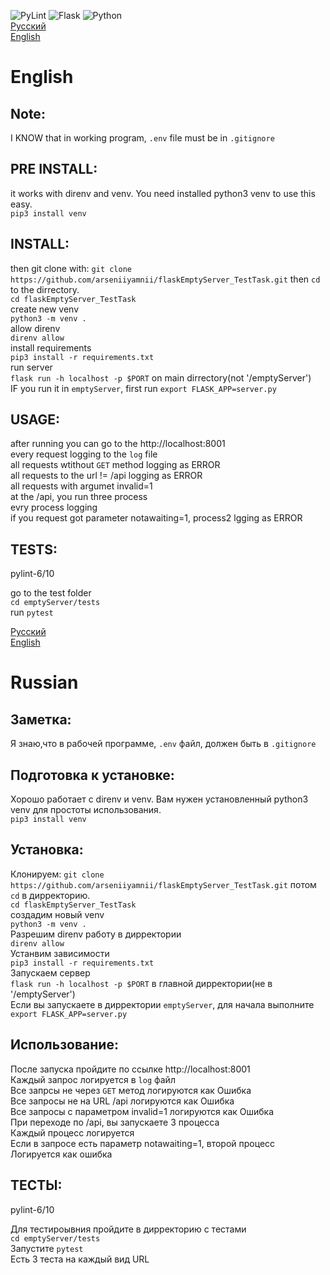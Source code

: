 ![PyLint](https://img.shields.io/badge/PyLint-7.5-green)
![Flask](https://img.shields.io/badge/flask-1.1.2-blue)
![Python](https://img.shields.io/badge/Python-3.6.9-green)  
[Русский](#russian)  
[English](#english)  
  
# English
  
## Note:  
I KNOW that in working program, `.env` file must be in `.gitignore`  
  
  
## PRE INSTALL:  
it works with direnv and venv. You need installed python3 venv to use this easy.  
`pip3 install venv`  
  
  
## INSTALL:
then git clone with:
`git clone https://github.com/arseniiyamnii/flaskEmptyServer_TestTask.git`
then `cd` to the dirrectory.  
`cd flaskEmptyServer_TestTask`  
create new venv  
`python3 -m venv .`  
allow direnv  
`direnv allow`  
install requirements  
`pip3 install -r requirements.txt`  
run server  
`flask run -h localhost -p $PORT` on main dirrectory(not '/emptyServer')  
IF you run it in `emptyServer`, first run `export FLASK_APP=server.py`  
  
  
## USAGE:  
after running you can go to the http://localhost:8001  
every request logging to the `log` file  
all requests wtithout `GET` method logging as ERROR  
all requests to the url != /api logging as ERROR  
all requests with argumet invalid=1  
at the /api, you run three process  
evry process logging  
if you request got parameter notawaiting=1, process2 lgging as ERROR  
  
  
## TESTS:  
pylint-6/10  
  
go to the test folder  
`cd emptyServer/tests`  
run `pytest`  
  
[Русский](#russian)  
[English](#english)  
  
# Russian
  
## Заметка:  
Я знаю,что в рабочей программе, `.env` файл, должен быть в `.gitignore`  
  
  
## Подготовка к установке:  
Хорошо работает с direnv и venv. Вам нужен установленный python3 venv для простоты использования.  
`pip3 install venv`  
  
  
## Установка:
Клонируем:
`git clone https://github.com/arseniiyamnii/flaskEmptyServer_TestTask.git`
потом `cd` в дирректорию.  
`cd flaskEmptyServer_TestTask`  
создадим новый venv  
`python3 -m venv .`  
Разрешим direnv работу в дирректории  
`direnv allow`  
Устанвим зависимости  
`pip3 install -r requirements.txt`  
Запускаем сервер  
`flask run -h localhost -p $PORT` в главной дирректории(не в  '/emptyServer')  
Если вы запускаете в дирректории `emptyServer`, для начала выполните `export FLASK_APP=server.py`  
  
  
## Использование:  
После запуска пройдите по ссылке http://localhost:8001  
Каждый запрос логируется в `log` файл  
Все запрсы не через `GET` метод логируются как Ошибка  
Все запросы не на URL /api логируются как Ошибка  
Все запросы с параметром invalid=1 логируются как Ошибка  
При переходе по  /api, вы запускаете 3 процесса  
Каждый процесс логируется  
Если в запросе есть параметр  notawaiting=1, второй процесс Логируется как ошибка  
  
  
## ТЕСТЫ:  
pylint-6/10  
  
Для тестироывния пройдите в дирректорию с тестами  
`cd emptyServer/tests`  
Запустите `pytest`  
Есть 3 теста на каждый вид URL


